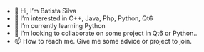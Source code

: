 - 👋 Hi, I’m Batista Silva
- 👀 I’m interested in C++, Java, Php, Python, Qt6
- 🌱 I’m currently learning Python
- 💞️ I’m looking to collaborate on some project in Qt6 or Python..
- 📫 How to reach me. Give me some advice or project to join.

<!---
batistasilva/batistasilva is a ✨ special ✨ repository because its `README.md` (this file) appears on your GitHub profile.
You can click the Preview link to take a look at your changes.
--->
